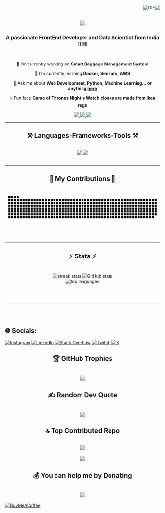 <img align="right" src="https://visitor-badge.laobi.icu/badge?page_id=Prathamesh06203.Prathamesh06203" />
<img align="right" src="https://user-images.githubusercontent.com/74038190/225813708-98b745f2-7d22-48cf-9150-083f1b00d6c9.gif" alt="GIF" />

<h1 align="center">
    <img src="https://readme-typing-svg.herokuapp.com/?font=Righteous&size=35&center=true&vCenter=true&width=500&height=70&duration=4000&lines=Hi+There!+👋;+I'm+Prathamesh+Kshirsagar!;" />
</h1>

<h3 align="center">A passionate FrontEnd Developer and Data Scientist from India 🇮🇳</h3>

<br/>

<div align="center">
 
 🔭 I’m currently working on **Smart Baggage Management System**
 
 🌱 I’m currently learning **Docker, Sensors, AWS**

💬 Ask me about **Web Development, Python, Machine Learning... or anything [here](https://github.com/Prathamesh06203/Prathamesh06203/issues)**

⚡ Fun fact: **Game of Thrones Night's Watch cloaks are made from Ikea rugs**

</div>
 
<div align="center"> 
  <a href="mailto:pkshirsagar06203@gmail.com">
    <img src="https://img.shields.io/badge/Gmail-333333?style=for-the-badge&logo=gmail&logoColor=red" />
  </a>
  <a href="https://www.linkedin.com/in/prathamesh-kshirsagar-65812a217/" target="_blank">
    <img src="https://img.shields.io/badge/LinkedIn-0077B5?style=for-the-badge&logo=linkedin&logoColor=white" />
  </a>
  <a href="#" target="_blank">
    <img src="https://img.shields.io/badge/Portfolio-FF5722?style=for-the-badge&logo=todoist&logoColor=white" />
  </a>
</div>

 <hr/>
 
<h2 align="center">⚒️ Languages-Frameworks-Tools ⚒️</h2>
<br/>
<div align="center">
    <img src="https://skillicons.dev/icons?i=react,bootstrap,linux,html,css,vscode,github,tailwind,git,r" />
    <img src="https://skillicons.dev/icons?i=nodejs,python,javascript,ruby,mongodb,c,java,nextjs,mysql,flask,kotlin" /><br>
</div>

<br/>
<hr/>

<div align="center">
  <h2>🐍 My Contributions 🐍</h2>
  <br>
  <img alt="snake eating my contributions" src="https://github.com/Platane/snk/raw/output/github-contribution-grid-snake.svg" />
  <br/><br/><br/>
</div>

<hr/>

<h2 align="center">⚡ Stats ⚡</h2>
<br>
<div align="center">
  <img width=390 src="https://github-readme-streak-stats.herokuapp.com/?user=Prathamesh06203&theme=react&border_radius=10" alt="streak stats"/>
  <img width=390 src="https://github-readme-stats.vercel.app/api?username=Prathamesh06203&count_private=true&show_icons=true&theme=react&border_radius=10" alt="GitHub stats"/>
  <br/>
  <img width=325 src="https://github-readme-stats.vercel.app/api/top-langs/?username=Prathamesh06203&hide=HTML&langs_count=8&layout=compact&theme=react&border_radius=10" alt="top languages"/>
</div>

<br/><br/>

<hr/>

<br/>

<div align="center">

</div>

<br/>

## 🌐 Socials:
[![Instagram](https://img.shields.io/badge/Instagram-%23E4405F.svg?logo=Instagram&logoColor=white)](https://instagram.com/kshirsagar_prathmesh_0602) [![LinkedIn](https://img.shields.io/badge/LinkedIn-%230077B5.svg?logo=linkedin&logoColor=white)](https://linkedin.com/in/prathamesh-kshirsagar-65812a217) [![Stack Overflow](https://img.shields.io/badge/-Stackoverflow-FE7A16?logo=stack-overflow&logoColor=white)](https://stackoverflow.com/users/23169778) [![Twitch](https://img.shields.io/badge/Twitch-%239146FF.svg?logo=Twitch&logoColor=white)](https://twitch.tv/babu_viper) [![X](https://img.shields.io/badge/X-black.svg?logo=X&logoColor=white)](https://x.com/Prathamesh06203) 


<div align="center">
  <h2>🏆 GitHub Trophies</h2>
  <br>
  <img src="https://github-profile-trophy.vercel.app/?username=Prathamesh06203&theme=radical&no-frame=false&no-bg=true&margin-w=4" />
</div>

<div align="center">
  <h2>✍️ Random Dev Quote</h2>
  <br>
  <img src="https://quotes-github-readme.vercel.app/api?type=horizontal&theme=radical" />
</div>

<div align="center">
  <h2>🔝 Top Contributed Repo</h2>
  <br>
  <img src="https://github-contributor-stats.vercel.app/api?username=Prathamesh06203&limit=5&theme=radical&combine_all_yearly_contributions=true" />
</div>

<div align="center">
  <br/>
  <a href="https://visitcount.itsvg.in">
    <img src="https://visitcount.itsvg.in/api?id=Prathamesh06203&icon=2&color=0" />
  </a>
</div>

<div align="center">
  <h2>💰 You can help me by Donating</h2>
  <br>
  <a href="https://buymeacoffee.com/Prathamesh_kshirsagar">
    <img src="https://img.shields.io/badge/Buy%20Me%20a%20Coffee-ffdd00?style=for-the-badge&logo=buy-me-a-coffee&logoColor=black" />
  </a>
</div>

[![BuyMeACoffee](https://img.shields.io/badge/Buy%20Me%20a%20Coffee-ffdd00?style=for-the-badge&logo=buy-me-a-coffee&logoColor=black)](https://buymeacoffee.com/Prathamesh_kshirsagar)

